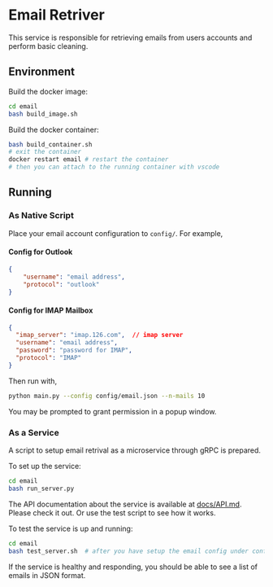 # Email Retriver

This service is responsible for retrieving emails from users accounts and perform basic cleaning.

## Environment

Build the docker image:

```bash
cd email
bash build_image.sh
```

Build the docker container:

```bash
bash build_container.sh
# exit the container
docker restart email # restart the container
# then you can attach to the running container with vscode
```

## Running

### As Native Script

Place your email account configuration to `config/`. For example,

#### Config for Outlook

```json
{
    "username": "email address",
    "protocol": "outlook"
}  
```

#### Config for IMAP Mailbox

```json
{
  "imap_server": "imap.126.com",  // imap server
  "username": "email address",
  "password": "password for IMAP",
  "protocol": "IMAP"
}
```

Then run with,

```bash
python main.py --config config/email.json --n-mails 10
```

You may be prompted to grant permission in a popup window.

### As a Service

A script to setup email retrival as a microservice through gRPC is prepared.

To set up the service:

```bash
cd email
bash run_server.py
```

The API documentation about the service is available at [docs/API.md](../docs/API.md). Please check it out. Or use the test script to see how it works.

To test the service is up and running:

```bash
cd email
bash test_server.sh  # after you have setup the email config under config
```

If the service is healthy and responding, you should be able to see a list of emails in JSON format.